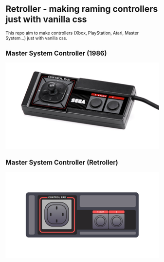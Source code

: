 # Retroller - making raming controllers just with vanilla css
This repo aim to make controllers (Xbox, PlayStation, Atari, Master System...) just with vanilla css.

## Master System Controller (1986)
![Image of Master System Controller](https://github.com/victorinknov/retroller/blob/main/src/images/original-master-system.png)

## Master System Controller (Retroller) 
![Image of Master System Controller CSS](https://github.com/victorinknov/retroller/blob/main/src/images/retroller-master-system.png)
